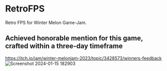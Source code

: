 # RetroFPS
Retro FPS for Winter Melon Game-Jam.
## Achieved honorable mention for this game, crafted within a three-day timeframe
https://itch.io/jam/winter-melonjam-2023/topic/3428573/winners-feedback
![Screenshot 2024-01-15 182903](https://github.com/altf4-games/Heart-Quake/assets/39883432/bce9bfa3-70c7-459e-84bf-76cd675c025a)
